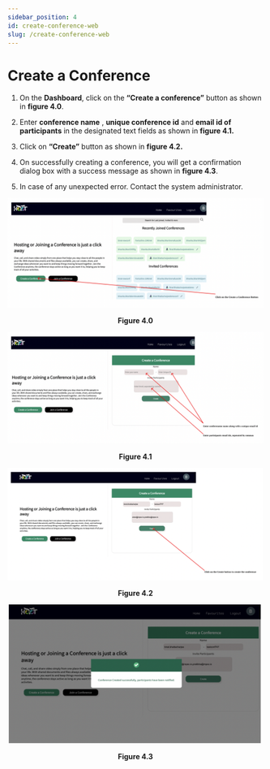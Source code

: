 ```yaml
---
sidebar_position: 4
id: create-conference-web
slug: /create-conference-web
---
```


# Create a Conference

1. On the **Dashboard**, click on the **“Create a conference”** button as shown in **figure 4.0**.

2. Enter **conference name** , **unique conference id** and **email id of participants** in the designated text fields as shown in **figure 4.1.**

3. Click on **“Create”** button as shown in **figure 4.2.**

4. On successfully creating a conference, you will get a confirmation dialog box with a success message as shown in **figure 4.3**.

5. In case of any unexpected error. Contact the system administrator.

![Figure 4.0](/img/webcreateConf1.png)
<center><b>Figure 4.0</b></center>

![Figure 4.1](/img/webcreateConf2.png)
<center><b>Figure 4.1</b></center>

![Figure 4.2](/img/webcreateConf3.png)
<center><b>Figure 4.2</b></center>


![Figure 4.3](/img/webcreateConf4.png)
<center><b>Figure 4.3</b></center>